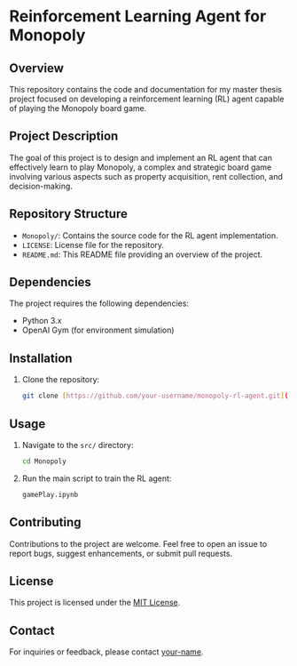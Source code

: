 # Reinforcement Learning Agent for Monopoly

## Overview

This repository contains the code and documentation for my master thesis project focused on developing a reinforcement learning (RL) agent capable of playing the Monopoly board game.

## Project Description

The goal of this project is to design and implement an RL agent that can effectively learn to play Monopoly, a complex and strategic board game involving various aspects such as property acquisition, rent collection, and decision-making.

## Repository Structure

- `Monopoly/`: Contains the source code for the RL agent implementation.
- `LICENSE`: License file for the repository.
- `README.md`: This README file providing an overview of the project.

## Dependencies

The project requires the following dependencies:

- Python 3.x
- OpenAI Gym (for environment simulation)

## Installation

1. Clone the repository:

   ```bash
   git clone [https://github.com/your-username/monopoly-rl-agent.git](https://github.com/RamiAlkhateeb/Monopoly-RL-Agent)
   ```


## Usage

1. Navigate to the `src/` directory:

   ```bash
   cd Monopoly
   ```

2. Run the main script to train the RL agent:

   ```bash
   gamePlay.ipynb
   ```

## Contributing

Contributions to the project are welcome. Feel free to open an issue to report bugs, suggest enhancements, or submit pull requests.

## License

This project is licensed under the [MIT License](LICENSE).

## Contact

For inquiries or feedback, please contact [your-name](mailto:rami13alkhateeb@gmail.com).

